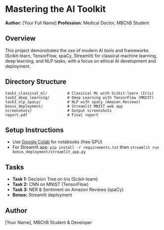 # Mastering the AI Toolkit

**Author:** [Your Full Name]
**Profession:** Medical Doctor, MBChB Student

## Overview
This project demonstrates the use of modern AI tools and frameworks (Scikit-learn, TensorFlow, spaCy, Streamlit) for classical machine learning, deep learning, and NLP tasks, with a focus on ethical AI development and deployment.

## Directory Structure
```
task1_classical_ml/         # Classical ML with Scikit-learn (Iris)
task2_deep_learning/        # Deep Learning with TensorFlow (MNIST)
task3_nlp_spacy/            # NLP with spaCy (Amazon Reviews)
bonus_deployment/           # Streamlit MNIST web app
screenshots/                # Output screenshots
report.pdf                  # Final report
```

## Setup Instructions
- Use [Google Colab](https://colab.research.google.com/) for notebooks (free GPU)
- For Streamlit app: `pip install -r requirements.txt` then `streamlit run bonus_deployment/streamlit_app.py`

## Tasks
- **Task 1:** Decision Tree on Iris (Scikit-learn)
- **Task 2:** CNN on MNIST (TensorFlow)
- **Task 3:** NER & Sentiment on Amazon Reviews (spaCy)
- **Bonus:** Streamlit deployment

## Author
[Your Name], MBChB Student & Developer 